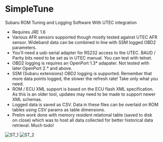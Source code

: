 # SimpleTune
Subaru ROM Tuning and Logging Software With UTEC integration 

* Requires JRE 1.6
* Various AFR sensors supported though mostly tested against UTEC AFR sensor. Wideband data can be combined in line with SSM logged OBD2 parameters.
* You'll need a usb-serial adapter for RS232 access to the UTEC. BAUD / Parity bits need to be set as in UTEC manual. You can test with telnet.
* OBD2 logging is requires an OpenPort 1.3* adapater. Not tested with later OpenPort 2.* and above.
* SSM (Subaru extensions) OBD2 logging is supported. Remember that more data points logged, the slower the refresh rate! Take only what you need.
* ROM / ECU XML support is based on the ECU flash XML specification. As this is an older tool, updates may need to be made to support newer XML schemas.
* Logged data is saved as CSV. Data in these files can be overlaid on ROM tables using CSV params as table dimensions.
* Prelim work done with memory resident relational table (saved to disk on close) which was to host all data collected for better historical data retrieval. Much todo!



![ST_1](https://github.com/tgui9660/SimpleTune/assets/31426897/aa88e639-bcd4-4c42-be88-fec1286db4df)
![ST_2](https://github.com/tgui9660/SimpleTune/assets/31426897/5aeae797-673c-4acb-9b5b-fbf346cf8123)
